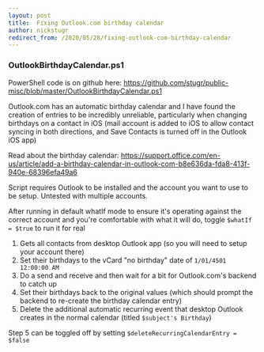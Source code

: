 ```yaml
---
layout: post
title:  Fixing Outlook.com birthday calendar
author: nickstugr
redirect_from: /2020/05/28/fixing-outlook-com-birthday-calendar
---
```


### OutlookBirthdayCalendar.ps1

PowerShell code is on github here: <https://github.com/stugr/public-misc/blob/master/OutlookBirthdayCalendar.ps1>

Outlook.com has an automatic birthday calendar and I have found the creation of entries to be incredibly unreliable, particularly when changing birthdays on a contact in iOS (mail account is added to iOS to allow contact syncing in both directions, and Save Contacts is turned off in the Outlook iOS app)

Read about the birthday calendar: <https://support.office.com/en-us/article/add-a-birthday-calendar-in-outlook-com-b8e636da-fda8-413f-940e-68396efa49a6>

Script requires Outlook to be installed and the account you want to use to be setup. Untested with multiple accounts.

After running in default whatIf mode to ensure it's operating against the correct account and you're comfortable with what it will do, toggle `$whatIf = $true` to run it for real

1. Gets all contacts from desktop Outlook app (so you will need to setup your account there)
2. Set their birthdays to the vCard "no birthday" date of `1/01/4501 12:00:00 AM`
3. Do a send and receive and then wait for a bit for Outlook.com's backend to catch up
4. Set their birthdays back to the original values (which should prompt the backend to re-create the birthday calendar entry)
5. Delete the additional automatic recurring event that desktop Outlook creates in the normal calendar (titled `$subject's Birthday`)

Step 5 can be toggled off by setting `$deleteRecurringCalendarEntry = $false`
